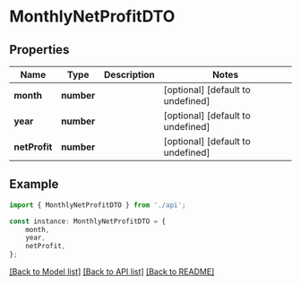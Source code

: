 # MonthlyNetProfitDTO


## Properties

Name | Type | Description | Notes
------------ | ------------- | ------------- | -------------
**month** | **number** |  | [optional] [default to undefined]
**year** | **number** |  | [optional] [default to undefined]
**netProfit** | **number** |  | [optional] [default to undefined]

## Example

```typescript
import { MonthlyNetProfitDTO } from './api';

const instance: MonthlyNetProfitDTO = {
    month,
    year,
    netProfit,
};
```

[[Back to Model list]](../README.md#documentation-for-models) [[Back to API list]](../README.md#documentation-for-api-endpoints) [[Back to README]](../README.md)
